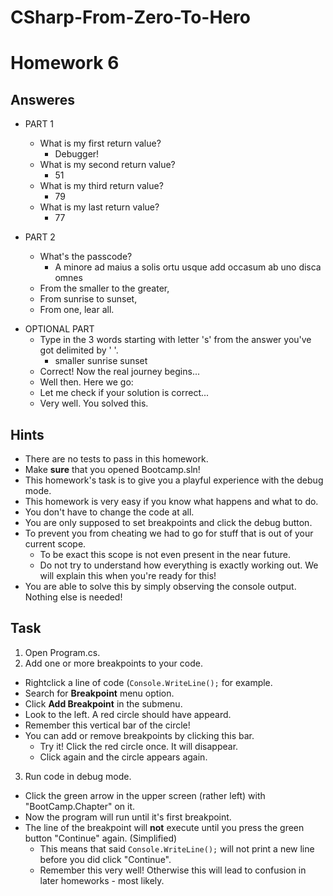 # CSharp-From-Zero-To-Hero

# Homework 6

## Answeres

- PART 1

  - What is my first return value?
    - Debugger!
  - What is my second return value?
    - 51
  - What is my third return value?
    - 79
  - What is my last return value?
    - 77

* PART 2

  - What's the passcode?
    - A minore ad maius a solis ortu usque add occasum ab uno disca omnes
  - From the smaller to the greater,
  - From sunrise to sunset,
  - From one, lear all.

- OPTIONAL PART
  - Type in the 3 words starting with letter 's' from the answer you've got delimited by ' '.
    - smaller sunrise sunset
  - Correct! Now the real journey begins...
  - Well then. Here we go:
  - Let me check if your solution is correct...
  - Very well. You solved this.

## Hints

- There are no tests to pass in this homework.
- Make **sure** that you opened Bootcamp.sln!
- This homework's task is to give you a playful experience with the debug mode.
- This homework is very easy if you know what happens and what to do.
- You don't have to change the code at all.
- You are only supposed to set breakpoints and click the debug button.
- To prevent you from cheating we had to go for stuff that is out of your current scope.
  - To be exact this scope is not even present in the near future.
  - Do not try to understand how everything is exactly working out. We will explain this when you're ready for this!
- You are able to solve this by simply observing the console output. Nothing else is needed!

## Task

1. Open Program.cs.
2. Add one or more breakpoints to your code.

- Rightclick a line of code (`Console.WriteLine();` for example.
- Search for **Breakpoint** menu option.
- Click **Add Breakpoint** in the submenu.
- Look to the left. A red circle should have appeard.
- Remember this vertical bar of the circle!
- You can add or remove breakpoints by clicking this bar.
  - Try it! Click the red circle once. It will disappear.
  - Click again and the circle appears again.

3. Run code in debug mode.

- Click the green arrow in the upper screen (rather left) with "BootCamp.Chapter" on it.
- Now the program will run until it's first breakpoint.
- The line of the breakpoint will **not** execute until you press the green button "Continue" again. (Simplified)
  - This means that said `Console.WriteLine();` will not print a new line before you did click "Continue".
  - Remember this very well! Otherwise this will lead to confusion in later homeworks - most likely.
